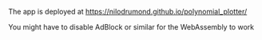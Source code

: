 The app is deployed at https://nilodrumond.github.io/polynomial_plotter/

You might have to disable AdBlock or similar for the WebAssembly to work
